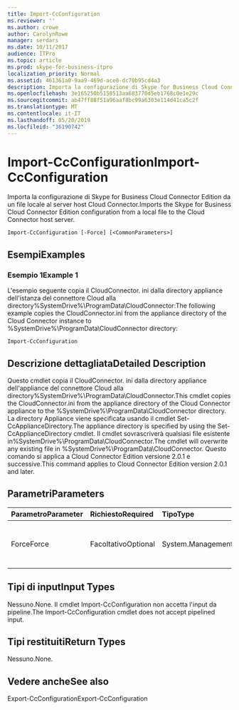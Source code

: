 ```yaml
---
title: Import-CcConfiguration
ms.reviewer: ''
ms.author: crowe
author: CarolynRowe
manager: serdars
ms.date: 10/11/2017
audience: ITPro
ms.topic: article
ms.prod: skype-for-business-itpro
localization_priority: Normal
ms.assetid: 461361a0-9aa9-469d-ace0-dc70b95cd4a3
description: Importa la configurazione di Skype for Business Cloud Connector Edition da un file locale al server host Cloud Connector.
ms.openlocfilehash: 3e165250b5158513aa683770d5eb1768c0e1e29c
ms.sourcegitcommit: ab47ff88f51a96aaf8bc99a6303e114d41ca5c2f
ms.translationtype: MT
ms.contentlocale: it-IT
ms.lasthandoff: 05/20/2019
ms.locfileid: "36190742"
---
```

# <a name="import-ccconfiguration"></a><span data-ttu-id="4818a-103">Import-CcConfiguration</span><span class="sxs-lookup"><span data-stu-id="4818a-103">Import-CcConfiguration</span></span>
 
<span data-ttu-id="4818a-104">Importa la configurazione di Skype for Business Cloud Connector Edition da un file locale al server host Cloud Connector.</span><span class="sxs-lookup"><span data-stu-id="4818a-104">Imports the Skype for Business Cloud Connector Edition configuration from a local file to the Cloud Connector host server.</span></span>
  
```
Import-CcConfiguration [-Force] [<CommonParameters>]
```

## <a name="examples"></a><span data-ttu-id="4818a-105">Esempi</span><span class="sxs-lookup"><span data-stu-id="4818a-105">Examples</span></span>
<span data-ttu-id="4818a-106"><a name="Examples"> </a></span><span class="sxs-lookup"><span data-stu-id="4818a-106"></span></span>

### <a name="example-1"></a><span data-ttu-id="4818a-107">Esempio 1</span><span class="sxs-lookup"><span data-stu-id="4818a-107">Example 1</span></span>

<span data-ttu-id="4818a-108">L'esempio seguente copia il CloudConnector. ini dalla directory appliance dell'istanza del connettore Cloud alla directory%SystemDrive%\ProgramData\CloudConnector:</span><span class="sxs-lookup"><span data-stu-id="4818a-108">The following example copies the CloudConnector.ini from the appliance directory of the Cloud Connector instance to %SystemDrive%\ProgramData\CloudConnector directory:</span></span>
  
```
Import-CcConfiguration
```

## <a name="detailed-description"></a><span data-ttu-id="4818a-109">Descrizione dettagliata</span><span class="sxs-lookup"><span data-stu-id="4818a-109">Detailed Description</span></span>
<span data-ttu-id="4818a-110"><a name="Examples"> </a></span><span class="sxs-lookup"><span data-stu-id="4818a-110"></span></span>

<span data-ttu-id="4818a-111">Questo cmdlet copia il CloudConnector. ini dalla directory appliance dell'appliance del connettore Cloud alla directory%SystemDrive%\ProgramData\CloudConnector.</span><span class="sxs-lookup"><span data-stu-id="4818a-111">This cmdlet copies the CloudConnector.ini from the appliance directory of the Cloud Connector appliance to the %SystemDrive%\ProgramData\CloudConnector directory.</span></span> <span data-ttu-id="4818a-112">La directory Appliance viene specificata usando il cmdlet Set-CcApplianceDirectory.</span><span class="sxs-lookup"><span data-stu-id="4818a-112">The appliance directory is specified by using the Set-CcApplianceDirectory cmdlet.</span></span> <span data-ttu-id="4818a-113">Il cmdlet sovrascriverà qualsiasi file esistente in%SystemDrive%\ProgramData\CloudConnector.</span><span class="sxs-lookup"><span data-stu-id="4818a-113">The cmdlet will overwrite any existing file in %SystemDrive%\ProgramData\CloudConnector.</span></span> <span data-ttu-id="4818a-114">Questo comando si applica a Cloud Connector Edition versione 2.0.1 e successive.</span><span class="sxs-lookup"><span data-stu-id="4818a-114">This command applies to Cloud Connector Edition version 2.0.1 and later.</span></span>
  
## <a name="parameters"></a><span data-ttu-id="4818a-115">Parametri</span><span class="sxs-lookup"><span data-stu-id="4818a-115">Parameters</span></span>
<span data-ttu-id="4818a-116"><a name="Examples"> </a></span><span class="sxs-lookup"><span data-stu-id="4818a-116"></span></span>

|<span data-ttu-id="4818a-117">**Parametro**</span><span class="sxs-lookup"><span data-stu-id="4818a-117">**Parameter**</span></span>|<span data-ttu-id="4818a-118">**Richiesto**</span><span class="sxs-lookup"><span data-stu-id="4818a-118">**Required**</span></span>|<span data-ttu-id="4818a-119">**Tipo**</span><span class="sxs-lookup"><span data-stu-id="4818a-119">**Type**</span></span>|<span data-ttu-id="4818a-120">**Descrizione**</span><span class="sxs-lookup"><span data-stu-id="4818a-120">**Description**</span></span>|
|:-----|:-----|:-----|:-----|
|<span data-ttu-id="4818a-121">Force</span><span class="sxs-lookup"><span data-stu-id="4818a-121">Force</span></span>  <br/> |<span data-ttu-id="4818a-122">Facoltativo</span><span class="sxs-lookup"><span data-stu-id="4818a-122">Optional</span></span>  <br/> |<span data-ttu-id="4818a-123">System.Management.Automation.SwitchParameter</span><span class="sxs-lookup"><span data-stu-id="4818a-123">System.Management.Automation.SwitchParameter</span></span>  <br/> |<span data-ttu-id="4818a-124">Sovrascrivere il file esistente in%SystemDrive%\ProgramData\CloudConnector senza notifica.</span><span class="sxs-lookup"><span data-stu-id="4818a-124">Overwrite existing file in %SystemDrive%\ProgramData\CloudConnector without notification.</span></span>  <br/> |
   
## <a name="input-types"></a><span data-ttu-id="4818a-125">Tipi di input</span><span class="sxs-lookup"><span data-stu-id="4818a-125">Input Types</span></span>
<span data-ttu-id="4818a-126"><a name="Examples"> </a></span><span class="sxs-lookup"><span data-stu-id="4818a-126"></span></span>

<span data-ttu-id="4818a-127">Nessuno.</span><span class="sxs-lookup"><span data-stu-id="4818a-127">None.</span></span> <span data-ttu-id="4818a-128">Il cmdlet Import-CcConfiguration non accetta l'input da pipeline.</span><span class="sxs-lookup"><span data-stu-id="4818a-128">The Import-CcConfiguration cmdlet does not accept pipelined input.</span></span>
  
## <a name="return-types"></a><span data-ttu-id="4818a-129">Tipi restituiti</span><span class="sxs-lookup"><span data-stu-id="4818a-129">Return Types</span></span>
<span data-ttu-id="4818a-130"><a name="Examples"> </a></span><span class="sxs-lookup"><span data-stu-id="4818a-130"></span></span>

<span data-ttu-id="4818a-131">Nessuno.</span><span class="sxs-lookup"><span data-stu-id="4818a-131">None.</span></span>
  
## <a name="see-also"></a><span data-ttu-id="4818a-132">Vedere anche</span><span class="sxs-lookup"><span data-stu-id="4818a-132">See also</span></span>
<span data-ttu-id="4818a-133"><a name="Examples"> </a></span><span class="sxs-lookup"><span data-stu-id="4818a-133"></span></span>

<span data-ttu-id="4818a-134">Export-CcConfiguration</span><span class="sxs-lookup"><span data-stu-id="4818a-134">Export-CcConfiguration</span></span>
  

